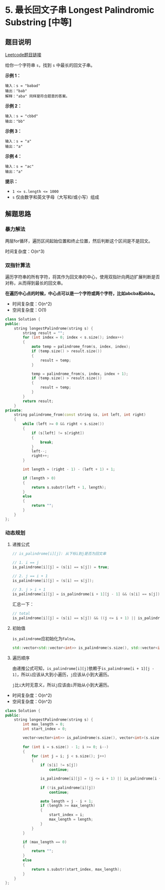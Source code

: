 # 5. 最长回文子串 Longest Palindromic Substring [中等]



## 题目说明



[Leetcode题目链接](https://leetcode-cn.com/problems/longest-palindromic-substring/)

给你一个字符串 `s`，找到 `s` 中最长的回文子串。

 

**示例 1：**

```
输入：s = "babad"
输出："bab"
解释："aba" 同样是符合题意的答案。
```

**示例 2：**

```
输入：s = "cbbd"
输出："bb"
```

**示例 3：**

```
输入：s = "a"
输出："a"
```

**示例 4：**

```
输入：s = "ac"
输出："a"
```

 

**提示：**

- `1 <= s.length <= 1000`
- `s` 仅由数字和英文字母（大写和/或小写）组成



## 解题思路

### 暴力解法

两层for循环，遍历区间起始位置和终止位置，然后判断这个区间是不是回文。

时间复杂度：O(n^3)



### 双指针算法

遍历字符串的所有字符，将其作为回文串的中心，使用双指针向两边扩展判断是否对称，从而得到最长的回文串。

**在遍历中心点的时候，中心点可以是一个字符或两个字符，比如abcba和abba。**

- 时间复杂度：O(n^2)
- 空间复杂度：O(1)



```c++
class Solution {
public:
    string longestPalindrome(string s) {
        string result = "";
        for (int index = 0; index < s.size(); index++)
        {
            auto temp = palindrome_from(s, index, index);
            if (temp.size() > result.size())
            {
                result = temp;
            }

            temp = palindrome_from(s, index, index + 1);
            if (temp.size() > result.size())
            {
                result = temp;
            }
        }
        return result;
    }
private:
    string palindrome_from(const string &s, int left, int right)
    {
        while (left >= 0 && right < s.size())
        {
            if (s[left] != s[right])
            {
                break;
            }
            left--;
            right++;
        }

        int length = (right - 1) - (left + 1) + 1;

        if (length > 0)
        {
            return s.substr(left + 1, length);
        }
        else
        {
            return "";
        }
    }
};
```



### 动态规划

1. 递推公式

   ```c++
   // is_palindrome[i][j]: 从下标i到j是否为回文串
   
   // 1. i == j
   is_palindrome[i][j] = (s[i] == s[j]) = true;
   
   // 2. j == i + 1
   is_palindrome[i][j] = (s[i] == s[j]);
     
   // 3. j > i + 1
   is_palindrome[i][j] = is_palindrome[i + 1][j - 1] && (s[i] == s[j]);
   ```

   汇总一下：

   ```C++
   // total
   is_palindrome[i][j] = (s[i] == s[j]) && ((j <= i + 1) || is_palindrome[i + 1][j - 1]);
   ```

2. 初始值

   `is_palindrome`应初始化为`False`。

   ```C++
   std::vector<std::vector<int>> is_palindrome(s.size(), std::vector<int>(s.size(), 0));
   ```

   

3. 遍历顺序

   由递推公式可知，`is_palindrome[i][j]`依赖于`is_palindrome[i + 1][j - 1]`，所以`i`应该从大到小遍历，`j`应该从小到大遍历。

   `j`比`i`大时无意义，所以`j`应该由`i`开始从小到大遍历。



- 时间复杂度：O(n^2)
- 空间复杂度：O(n^2)



```c++
class Solution {
public:
    string longestPalindrome(string s) {
        int max_length = 0;
        int start_index = 0;

        vector<vector<int>> is_palindrome(s.size(), vector<int>(s.size(), 0));
        
        for (int i = s.size() - 1; i >= 0; i--)
        {
            for (int j = i; j < s.size(); j++)
            {
                if (s[i] != s[j])
                    continue;

                is_palindrome[i][j] = (j <= i + 1) || is_palindrome[i + 1][j - 1];
                
              	if (!is_palindrome[i][j])
                    continue;

                auto length = j - i + 1;
                if (length >= max_length)
                {
                    start_index = i;
                    max_length = length;
                }
            }
        }

        if (max_length == 0)
        {
            return "";
        }
        else
        {
            return s.substr(start_index, max_length);
        }
    }
};
```



